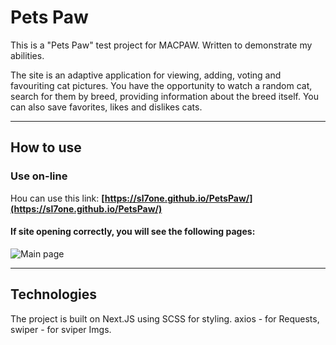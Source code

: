 # Pets Paw

This is a "Pets Paw" test project for MACPAW. Written to demonstrate my abilities.

The site is an adaptive application for viewing, adding, voting and favouriting cat pictures. You have the opportunity to watch a random cat, search for them by breed, providing information about the breed itself. You can also save favorites, likes and dislikes cats.
***

## How to use

### Use on-line
 Нou can use this link: **[https://sl7one.github.io/PetsPaw/](https://sl7one.github.io/PetsPaw/)**

#### If site opening correctly, you will see the following pages:
![Main page]("./public/readme.png")
***

## Technologies

The project is built on Next.JS using SCSS for styling.
axios - for Requests, swiper - for sviper Imgs.

